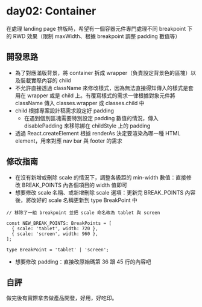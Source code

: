 # day02: Container

在處理 landing page 排版時，希望有一個容器元件專門處理不同 breakpoint 下的 RWD 效果（限制 maxWidth、根據 breakpoint 調整 padding 數值等）

## 開發思路

- 為了對應滿版背景，將 container 拆成 wrapper（負責設定背景色的區塊）以及裝載實際內容的 child
- 不允許直接透過 className 來修改樣式，因為無法直接得知傳入的樣式是套用在 wrapper 或是 child 上。有覆寫樣式的需求一律根據對象元件將 className 傳入 classes.wrapper 或 classes.child 中
- child 根據專案設計稿需求設定好 padding
  - 在遇到個別區塊需要特別設定 padding 數值的情況，傳入 disablePadding 來移除綁在 childStyle 上的 padding
- 透過 React.createElement 根據 renderAs 決定要渲染為哪一種 HTML element，用來對應 nav bar 與 footer 的需求

## 修改指南

- 在沒有新增或刪除 scale 的情況下，調整各級距的 min-width 數值：直接修改 BREAK_POINTS 內各個項目的 width 值即可
- 想要修改 scale 名稱、或新增刪除 scale 選項：更新完 BREAK_POINTS 內容後，將改好的 scale 名稱更新到 type BreakPoint 中

```tsx
// 移除了一組 breakpoint 並把 scale 命名改為 tablet 與 screen

const NEW_BREAK_POINTS: BreakPoints = [
  { scale: 'tablet', width: 720 },
  { scale: 'screen', width: 960 },
];

type BreakPoint = 'tablet' | 'screen';
```

- 想要修改 padding：直接改原始碼第 36 跟 45 行的內容吧

## 自評

做完後有實際拿去做產品開發，好用，好吃印。